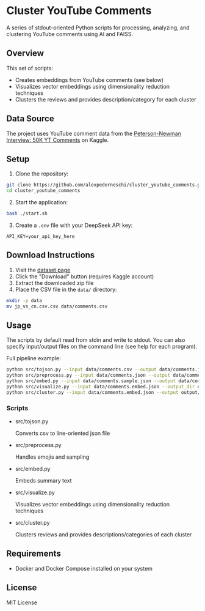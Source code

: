 # Cluster YouTube Comments

A series of stdout-oriented Python scripts for processing, analyzing, and clustering YouTube comments using AI and FAISS.

## Overview

This set of scripts:

- Creates embeddings from YouTube comments (see below)
- Visualizes vector embeddings using dimensionality reduction techniques
- Clusters the reviews and provides description/category for each cluster

## Data Source

The project uses YouTube comment data from the [Peterson-Newman Interview: 50K YT Comments](https://www.kaggle.com/datasets/kanchana1990/peterson-newman-interview-50k-yt-comments) on Kaggle.

## Setup

1. Clone the repository:
```sh
git clone https://github.com/alexpederneschi/cluster_youtube_comments.git
cd cluster_youtube_comments
  ```
2. Start the application:
```sh
bash ./start.sh
```

3. Create a `.env` file with your DeepSeek API key:
```
API_KEY=your_api_key_here
  ```

## Download Instructions

1. Visit the [dataset page](https://www.kaggle.com/datasets/kanchana1990/peterson-newman-interview-50k-yt-comments)
2. Click the "Download" button (requires Kaggle account)
3. Extract the downloaded zip file
4. Place the CSV file in the `data/` directory:
```bash
mkdir -p data
mv jp_vs_cn.csv.csv data/comments.csv
```

## Usage

The scripts by default read from stdin and write to stdout. You can also specify input/output files on the command line (see help for each program).

Full pipeline example:
```bash
python src/tojson.py --input data/comments.csv --output data/comments.json
python src/preprocess.py --input data/comments.json --output data/comments.sample.json --emoji convert --sample 10000
python src/embed.py --input data/comments.sample.json --output data/comments.embed.json
python src/visualize.py --input data/comments.embed.json --output_dir output
python src/cluster.py --input data/comments.embed.json --output output/clusters.json 
```

### Scripts
  
- src/tojson.py

  Converts csv to line-oriented json file
- src/preprocess.py

  Handles emojis and sampling
- src/embed.py

  Embeds summary text
- src/visualize.py

  Visualizes vector embeddings using dimensionality reduction techniques
- src/cluster.py

  Clusters reviews and provides descriptions/categories of each cluster

## Requirements

- Docker and Docker Compose installed on your system 

## License

MIT License